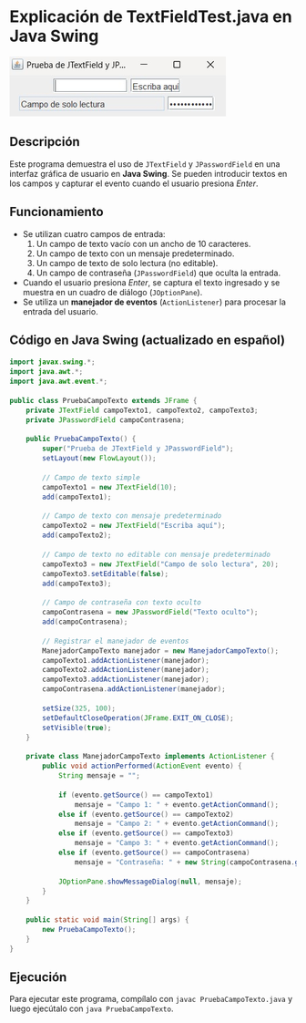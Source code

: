 # Explicación de TextFieldTest.java en Java Swing

<img alt="Ejemplo de tipos de campos de texto" src="https://github.com/jumagoca78/POO/blob/main/20%20Java%20Swing%20Widgets/Todos%20codigos%20de%20los%20Widgets/imagenes/JTextField.jpg">


## Descripción
Este programa demuestra el uso de `JTextField` y `JPasswordField` en una interfaz gráfica de usuario en **Java Swing**. Se pueden introducir textos en los campos y capturar el evento cuando el usuario presiona *Enter*.

## Funcionamiento
- Se utilizan cuatro campos de entrada:
  1. Un campo de texto vacío con un ancho de 10 caracteres.
  2. Un campo de texto con un mensaje predeterminado.
  3. Un campo de texto de solo lectura (no editable).
  4. Un campo de contraseña (`JPasswordField`) que oculta la entrada.
- Cuando el usuario presiona *Enter*, se captura el texto ingresado y se muestra en un cuadro de diálogo (`JOptionPane`).
- Se utiliza un **manejador de eventos** (`ActionListener`) para procesar la entrada del usuario.

## Código en Java Swing (actualizado en español)
```java
import javax.swing.*;
import java.awt.*;
import java.awt.event.*;

public class PruebaCampoTexto extends JFrame {
    private JTextField campoTexto1, campoTexto2, campoTexto3;
    private JPasswordField campoContrasena;

    public PruebaCampoTexto() {
        super("Prueba de JTextField y JPasswordField");
        setLayout(new FlowLayout());

        // Campo de texto simple
        campoTexto1 = new JTextField(10);
        add(campoTexto1);

        // Campo de texto con mensaje predeterminado
        campoTexto2 = new JTextField("Escriba aquí");
        add(campoTexto2);

        // Campo de texto no editable con mensaje predeterminado
        campoTexto3 = new JTextField("Campo de solo lectura", 20);
        campoTexto3.setEditable(false);
        add(campoTexto3);

        // Campo de contraseña con texto oculto
        campoContrasena = new JPasswordField("Texto oculto");
        add(campoContrasena);

        // Registrar el manejador de eventos
        ManejadorCampoTexto manejador = new ManejadorCampoTexto();
        campoTexto1.addActionListener(manejador);
        campoTexto2.addActionListener(manejador);
        campoTexto3.addActionListener(manejador);
        campoContrasena.addActionListener(manejador);

        setSize(325, 100);
        setDefaultCloseOperation(JFrame.EXIT_ON_CLOSE);
        setVisible(true);
    }

    private class ManejadorCampoTexto implements ActionListener {
        public void actionPerformed(ActionEvent evento) {
            String mensaje = "";

            if (evento.getSource() == campoTexto1)
                mensaje = "Campo 1: " + evento.getActionCommand();
            else if (evento.getSource() == campoTexto2)
                mensaje = "Campo 2: " + evento.getActionCommand();
            else if (evento.getSource() == campoTexto3)
                mensaje = "Campo 3: " + evento.getActionCommand();
            else if (evento.getSource() == campoContrasena)
                mensaje = "Contraseña: " + new String(campoContrasena.getPassword());

            JOptionPane.showMessageDialog(null, mensaje);
        }
    }

    public static void main(String[] args) {
        new PruebaCampoTexto();
    }
}

```

## Ejecución
Para ejecutar este programa, compílalo con `javac PruebaCampoTexto.java` y luego ejecútalo con `java PruebaCampoTexto`. 

